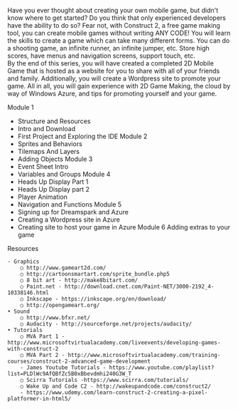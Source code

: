 Have you ever thought about creating your own mobile game, but didn't know where to get started?  Do you think that only experienced developers have the ability to do so?  Fear not, with Construct 2, a free game making tool, you can create mobile games without writing ANY CODE!  You will learn the skills to create a game which can take many different forms.  You can do a shooting game, an infinite runner, an infinite jumper, etc.  Store high scores, have menus and navigation screens, support touch, etc.  
By the end of this series, you will have created a completed 2D Mobile Game that is hosted as a website for you to share with all of your friends and family. Additionally, you will create a Wordpress site to promote your game.  All in all, you will gain experience with 2D Game Making, the cloud by way of Windows Azure, and tips for promoting yourself and your game.

Module 1
- Structure and Resources
- Intro and Download
- First Project and Exploring the IDE
Module 2
- Sprites and Behaviors
- Tilemaps And Layers
- Adding Objects
Module 3
- Event Sheet Intro
- Variables and Groups
Module 4
- Heads Up Display Part 1
- Heads Up Display part 2
- Player Animation
- Navigation and Functions
Module 5
- Signing up for Dreamspark and Azure
- Creating a Wordpress site in Azure
- Creating site to host your game in Azure
Module 6
Adding extras to your game

Resources

	- Graphics
		○ http://www.gameart2d.com/
		○ http://cartoonsmartart.com/sprite_bundle.php5
		○ 8 bit art - http://make8bitart.com/
		○ Paint.net - http://download.cnet.com/Paint-NET/3000-2192_4-10338146.html
		○ Inkscape - https://inkscape.org/en/download/
		○ http://opengameart.org/
	• Sound
		○ http://www.bfxr.net/
		○ Audacity - http://sourceforge.net/projects/audacity/
	• Tutorials
		○ MVA Part 1 - http://www.microsoftvirtualacademy.com/liveevents/developing-games-with-construct-2
		○ MVA Part 2 - http://www.microsoftvirtualacademy.com/training-courses/construct-2-advanced-game-development
		- James Youtube Tutorials - https://www.youtube.com/playlist?list=PLDlWc9AfQBfZc5B0xBbevdmhi240G3W_T
		○ Scirra Tutorials -https://www.scirra.com/tutorials/
		○ Wake Up and Code C2 - http://wakeupandcode.com/construct2/
		- https://www.udemy.com/learn-construct-2-creating-a-pixel-platformer-in-html5/
